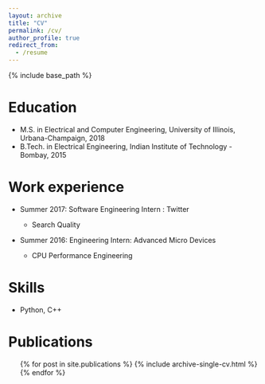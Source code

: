 ```yaml
---
layout: archive
title: "CV"
permalink: /cv/
author_profile: true
redirect_from:
  - /resume
---
```


{% include base_path %}

Education
======
* M.S. in Electrical and Computer Engineering, University of Illinois, Urbana-Champaign, 2018
* B.Tech. in Electrical Engineering, Indian Institute of Technology - Bombay, 2015


Work experience
======
* Summer 2017: Software Engineering Intern : Twitter
  * Search Quality

* Summer 2016: Engineering Intern: Advanced Micro Devices
  * CPU Performance Engineering
  
Skills
======
* Python, C++

Publications
======
  <ul>{% for post in site.publications %}
    {% include archive-single-cv.html %}
  {% endfor %}</ul>
  
